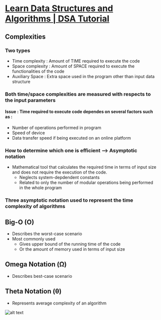 # [Learn Data Structures and Algorithms | DSA Tutorial ](https://www.geeksforgeeks.org/learn-data-structures-and-algorithms-dsa-tutorial/?ref=lbp)

## Complexities

### Two types
- Time complexity : Amount of TIME required to execute the code
- Space complexity : Amount of SPACE required to execute the functionalities of the code
- Auxiliary Space : Extra space used in the program other than input data structure

### Both time/space complexities are measured with respects to the input parameters  
#### Issue : Time required to execute code dependes on several factors such as :
- Number of operations performed in program
- Speed of device 
- Data transfer speed if being executed on an online platform
  
### How to determine which one is efficient --> Asymptotic notation
- Mathematical tool that calculates the required time in terms of input size and does not require the execution of the code. 
  - Neglects system-depdendent constants
  - Related to only the number of modular operations being performed in the whole program
  
### Three asymptotic notation used to represent the time complexity of algorithms

## Big-O (O) 
  - Describes the worst-case scenario 
  - Most commonly used
    - Gives upper bound of the running time of the code 
    - Or the amount of memory used in terms of input size
## Omega Notation (Ω)
  - Describes best-case scenario
## Theta Notation (θ) 
  - Represents average complexity of an algorithm 


![alt text](<asymptotic notation.png>)